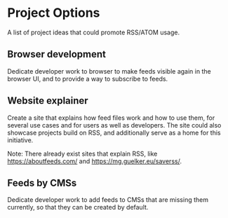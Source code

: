 # Project Options

A list of project ideas that could promote RSS/ATOM usage.

## Browser development

Dedicate developer work to browser to make feeds visible again in the browser UI, and to provide a way to subscribe to feeds.

## Website explainer

Create a site that explains how feed files work and how to use them, for several use cases and for users as well as developers. The site could also showcase projects build on RSS, and additionally serve as a home for this initiative.

Note: There already exist sites that explain RSS, like https://aboutfeeds.com/ and https://mg.guelker.eu/saverss/.

## Feeds by CMSs

Dedicate developer work to add feeds to CMSs that are missing them currently, so that they can be created by default.
